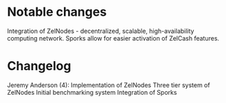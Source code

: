 Notable changes
===============

Integration of ZelNodes - decentralized, scalable, high-availability computing network.
Sporks allow for easier activation of ZelCash features.

Changelog
=========

Jeremy Anderson (4):
      Implementation of ZelNodes
      Three tier system of ZelNodes
      Initial benchmarking system
      Integration of Sporks
